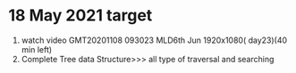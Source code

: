 18 May 2021 target
================================
1. watch video GMT20201108 093023 MLD6th Jun 1920x1080( day23)(40 min left)
2. Complete Tree data Structure>>> all type of traversal and searching
